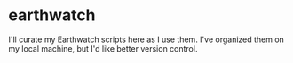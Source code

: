 # earthwatch
I'll curate my Earthwatch scripts here as I use them. I've organized them on my local machine, but I'd like better version control.
